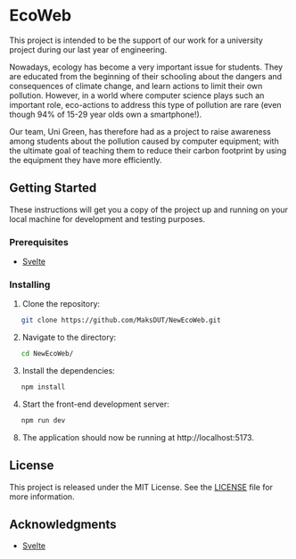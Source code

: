 # EcoWeb

This project is intended to be the support of our work for a university project during our last year of engineering.

Nowadays, ecology has become a very important issue for students. They are educated from the beginning of their schooling about the dangers and consequences of climate change, and learn actions to limit their own pollution. However, in a world where computer science plays such an important role, eco-actions to address this type of pollution are rare (even though 94% of 15-29 year olds own a smartphone!). 

Our team, Uni Green, has therefore had as a project to raise awareness among students about the pollution caused by computer equipment; with the ultimate goal of teaching them to reduce their carbon footprint by using the equipment they have more efficiently.



## Getting Started

These instructions will get you a copy of the project up and running on your local machine for development and testing purposes.

### Prerequisites

- [Svelte](https://github.com/sveltejs/svelte)

### Installing

1. Clone the repository:
```bash
   git clone https://github.com/MaksDUT/NewEcoWeb.git
```

2. Navigate to the directory:
```bash
   cd NewEcoWeb/
```

3. Install the dependencies:
```bash
   npm install
```

4. Start the front-end development server:
```bash
   npm run dev
```


8. The application should now be running at http://localhost:5173.


## License

This project is released under the MIT License. See the [LICENSE](LICENSE) file for more information.

## Acknowledgments

- [Svelte](https://svelte.dev/)
